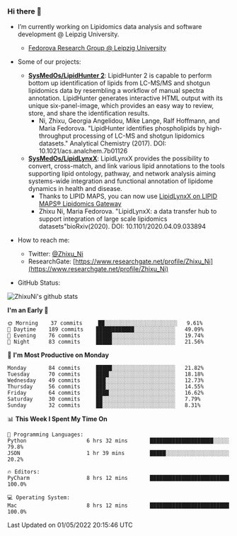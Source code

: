 ### Hi there 👋

- I’m currently working on Lipidomics data analysis and software development @ Leipzig University.
  + [Fedorova Research Group @ Leipzig University](https://home.uni-leipzig.de/fedorova/)
- Some of our projects:
  + **[SysMedOs/LipidHunter 2](https://github.com/SysMedOs/lipidhunter)**: LipidHunter 2 is capable to perform bottom up identification of lipids from LC-MS/MS and shotgun lipidomics data by resembling a workflow of manual spectra annotation. LipidHunter generates interactive HTML output with its unique six-panel-image, which provides an easy way to review, store, and share the identification results. 
    * Ni, Zhixu, Georgia Angelidou, Mike Lange, Ralf Hoffmann, and Maria Fedorova. "LipidHunter identifies phospholipids by high-throughput processing of LC-MS and shotgun lipidomics datasets." Analytical Chemistry (2017). DOI: 10.1021/acs.analchem.7b01126
  + **[SysMedOs/LipidLynxX](https://github.com/SysMedOs/LipidLynxX)**: LipidLynxX provides the possibility to convert, cross-match, and link various lipid annotations to the tools supporting lipid ontology, pathway, and network analysis aiming systems-wide integration and functional annotation of lipidome dynamics in health and disease.
    * Thanks to LIPID MAPS, you can now use [LipidLynxX on LIPID MAPS® Lipidomics Gateway](http://lipidmaps.org/lipidlynxx/)
    * Zhixu Ni, Maria Fedorova. "LipidLynxX: a data transfer hub to support integration of large scale lipidomics datasets"bioRxiv(2020). DOI: 10.1101/2020.04.09.033894
- How to reach me:
  + Twitter: [@Zhixu_Ni](https://twitter.com/Zhixu_Ni)
  + ResearchGate: [https://www.researchgate.net/profile/Zhixu_Ni](https://www.researchgate.net/profile/Zhixu_Ni)

- GitHub Status:

![ZhixuNi's github stats](https://github-readme-stats.vercel.app/api?username=ZhixuNi&show_icons=true&hide=issues)

<!--START_SECTION:waka-->
**I'm an Early 🐤** 

```text
🌞 Morning    37 commits     ██░░░░░░░░░░░░░░░░░░░░░░░   9.61% 
🌆 Daytime    189 commits    ████████████░░░░░░░░░░░░░   49.09% 
🌃 Evening    76 commits     █████░░░░░░░░░░░░░░░░░░░░   19.74% 
🌙 Night      83 commits     █████░░░░░░░░░░░░░░░░░░░░   21.56%

```
📅 **I'm Most Productive on Monday** 

```text
Monday       84 commits     █████░░░░░░░░░░░░░░░░░░░░   21.82% 
Tuesday      70 commits     ████░░░░░░░░░░░░░░░░░░░░░   18.18% 
Wednesday    49 commits     ███░░░░░░░░░░░░░░░░░░░░░░   12.73% 
Thursday     56 commits     ███░░░░░░░░░░░░░░░░░░░░░░   14.55% 
Friday       64 commits     ████░░░░░░░░░░░░░░░░░░░░░   16.62% 
Saturday     30 commits     ██░░░░░░░░░░░░░░░░░░░░░░░   7.79% 
Sunday       32 commits     ██░░░░░░░░░░░░░░░░░░░░░░░   8.31%

```


📊 **This Week I Spent My Time On** 

```text
💬 Programming Languages: 
Python                   6 hrs 32 mins       ████████████████████░░░░░   79.8% 
JSON                     1 hr 39 mins        █████░░░░░░░░░░░░░░░░░░░░   20.2%

🔥 Editors: 
PyCharm                  8 hrs 12 mins       █████████████████████████   100.0%

💻 Operating System: 
Mac                      8 hrs 12 mins       █████████████████████████   100.0%

```


 Last Updated on 01/05/2022 20:15:46 UTC
<!--END_SECTION:waka-->
